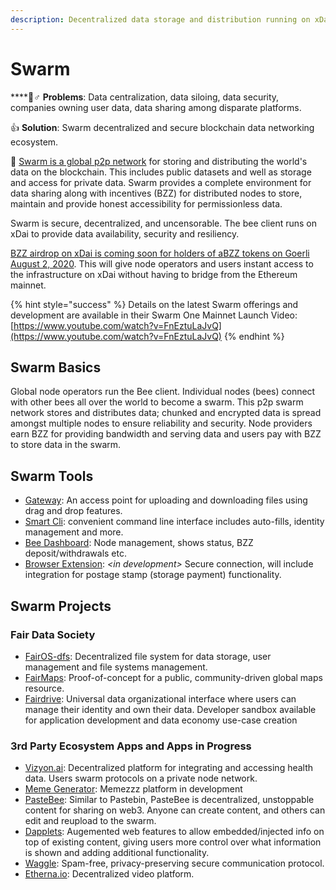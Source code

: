 ```yaml
---
description: Decentralized data storage and distribution running on xDai
---
```


# Swarm

\*\*\*\*🤦♂ **Problems**: Data centralization, data siloing, data security, companies owning user data, data sharing among disparate platforms.

👍 **Solution**: Swarm decentralized and secure blockchain data networking ecosystem.

🐝 [Swarm is a global p2p network](https://www.ethswarm.org/) for storing and distributing the world's data on the blockchain. This includes public datasets and well as storage and access for private data. Swarm provides a complete environment for data sharing along with incentives \(BZZ\) for distributed nodes to store, maintain and provide honest accessibility for permissionless data. 

Swarm is secure, decentralized, and uncensorable. The bee client runs on xDai to provide data availability, security and resiliency. 

[BZZ airdrop on xDai is coming soon for holders of aBZZ tokens on Goerli ](https://medium.com/ethereum-swarm/swarm-airdrop-is-finishing-on-21-june-2021-important-notice-to-all-participants-6a58f29017a2)[August 2, 2020](https://medium.com/ethereum-swarm/swarm-airdrop-is-finishing-on-21-june-2021-important-notice-to-all-participants-6a58f29017a2). This will give node operators and users instant access to the infrastructure on xDai without having to bridge from the Ethereum mainnet.

{% hint style="success" %}
Details on the latest Swarm offerings and development are available in their Swarm One Mainnet Launch Video: [https://www.youtube.com/watch?v=FnEztuLaJvQ](https://www.youtube.com/watch?v=FnEztuLaJvQ)
{% endhint %}

## Swarm Basics

Global node operators run the Bee client. Individual nodes \(bees\) connect with other bees all over the world to become a swarm. This p2p swarm network stores and distributes data; chunked and encrypted data is spread amongst multiple nodes to ensure reliability and security. Node providers earn BZZ for providing bandwidth and serving data and users pay with BZZ to store data in the swarm.

## Swarm Tools

* [Gateway](https://github.com/ethersphere/gateway): An access point for uploading and downloading files using drag and drop features.
* [Smart Cli](https://github.com/ethersphere/swarm-cli): convenient command line interface includes auto-fills, identity management and more.
* [Bee Dashboard](https://github.com/ethersphere/bee-dashboard): Node management, shows status, BZZ deposit/withdrawals etc.
* [Browser Extension](https://github.com/ethersphere/swarm-extension): _&lt;in development&gt;_ Secure connection, will include integration for postage stamp \(storage payment\) functionality.

## Swarm Projects

### Fair Data Society

* [FairOS-dfs](https://github.com/fairDataSociety/fairOS-dfs): Decentralized file system for data storage, user management and file systems management.
* [FairMaps](https://github.com/fairDataSociety/fairMaps): Proof-of-concept for a public, community-driven global maps resource.
* [Fairdrive](https://github.com/fairDataSociety/Fairdrive): Universal data organizational interface where users can manage their identity and own their data. Developer sandbox available for application development and data economy use-case creation

### 3rd Party Ecosystem Apps and Apps in Progress

* [Vizyon.ai](https://vizyon.ai/en/): Decentralized platform for integrating and accessing health data. Users swarm protocols on a private node network.
* [Meme Generator](https://youtu.be/FnEztuLaJvQ?t=4771): Memezzz platform in development
* [PasteBee](https://pastebee.com/):  Similar to Pastebin, PasteBee is decentralized, unstoppable content for sharing on web3. Anyone can create content, and others can edit and reupload to the swarm. 
* [Dapplets](https://dapplets.org/): Augemented web features to allow embedded/injected info on top of existing content, giving users more control over what information is shown and adding additional functionality.
* [Waggle](https://github.com/WaggleMail/waggledocs): Spam-free, privacy-preserving secure communication protocol.
* [Etherna.io](https://etherna.io/): Decentralized video platform.

 









